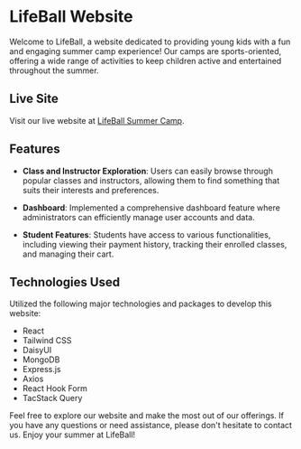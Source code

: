 # LifeBall Website

Welcome to LifeBall, a website dedicated to providing young kids with a fun and engaging summer camp experience! Our camps are sports-oriented, offering a wide range of activities to keep children active and entertained throughout the summer.

## Live Site

Visit our live website at [LifeBall Summer Camp](https://life-ball-summer-camp.web.app/home).

## Features

- **Class and Instructor Exploration**: Users can easily browse through popular classes and instructors, allowing them to find something that suits their interests and preferences.

- **Dashboard**: Implemented a comprehensive dashboard feature where administrators can efficiently manage user accounts and data.

- **Student Features**: Students have access to various functionalities, including viewing their payment history, tracking their enrolled classes, and managing their cart.

## Technologies Used

Utilized the following major technologies and packages to develop this website:   

- React 
- Tailwind CSS 
- DaisyUI 
- MongoDB
- Express.js
- Axios
- React Hook Form
- TacStack Query 

Feel free to explore our website and make the most out of our offerings. If you have any questions or need assistance, please don't hesitate to contact us. Enjoy your summer at LifeBall!
